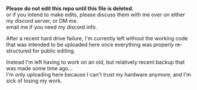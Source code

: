 **Please do not edit this repo until this file is deleted.**<br>
or if you intend to make edits, please discuss them with me over on either my discord server, or DM me.<br>
email me if you need my discord info.

After a recent hard drive failure, I'm currently left without the working code that was intended to be uploaded here once everything was properly re-structured for public editing.

Instead I'm left having to work on an old, but relatively recent backup that was made some time ago...<br>
I'm only uploading here because I can't trust my hardware anymore, and I'm sick of losing my work.
